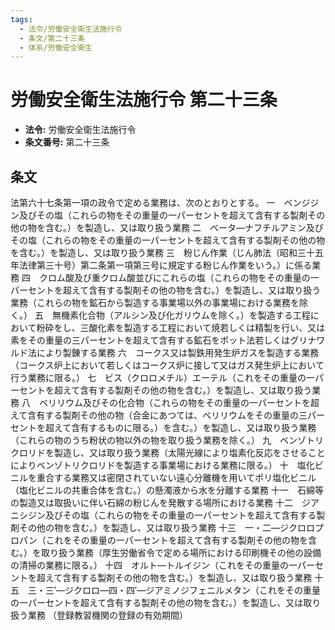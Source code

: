 ```yaml
---
tags:
  - 法令/労働安全衛生法施行令
  - 条文/第二十三条
  - 体系/労働安全衛生
---
```

# 労働安全衛生法施行令 第二十三条

- **法令:** 労働安全衛生法施行令
- **条文番号:** 第二十三条

## 条文
法第六十七条第一項の政令で定める業務は、次のとおりとする。
一　ベンジジン及びその塩（これらの物をその重量の一パーセントを超えて含有する製剤その他の物を含む。）を製造し、又は取り扱う業務
二　ベータ―ナフチルアミン及びその塩（これらの物をその重量の一パーセントを超えて含有する製剤その他の物を含む。）を製造し、又は取り扱う業務
三　粉じん作業（じん肺法（昭和三十五年法律第三十号）第二条第一項第三号に規定する粉じん作業をいう。）に係る業務
四　クロム酸及び重クロム酸並びにこれらの塩（これらの物をその重量の一パーセントを超えて含有する製剤その他の物を含む。）を製造し、又は取り扱う業務（これらの物を鉱石から製造する事業場以外の事業場における業務を除く。）
五　無機素化合物（アルシン及び化ガリウムを除く。）を製造する工程において粉砕をし、三酸化素を製造する工程において焼若しくは精製を行い、又は素をその重量の三パーセントを超えて含有する鉱石をポット法若しくはグリナワルド法により製錬する業務
六　コークス又は製鉄用発生炉ガスを製造する業務（コークス炉上において若しくはコークス炉に接して又はガス発生炉上において行う業務に限る。）
七　ビス（クロロメチル）エーテル（これをその重量の一パーセントを超えて含有する製剤その他の物を含む。）を製造し、又は取り扱う業務
八　ベリリウム及びその化合物（これらの物をその重量の一パーセントを超えて含有する製剤その他の物（合金にあつては、ベリリウムをその重量の三パーセントを超えて含有するものに限る。）を含む。）を製造し、又は取り扱う業務（これらの物のうち粉状の物以外の物を取り扱う業務を除く。）
九　ベンゾトリクロリドを製造し、又は取り扱う業務（太陽光線により塩素化反応をさせることによりベンゾトリクロリドを製造する事業場における業務に限る。）
十　塩化ビニルを重合する業務又は密閉されていない遠心分離機を用いてポリ塩化ビニル（塩化ビニルの共重合体を含む。）の懸濁液から水を分離する業務
十一　石綿等の製造又は取扱いに伴い石綿の粉じんを発散する場所における業務
十二　ジアニシジン及びその塩（これらの物をその重量の一パーセントを超えて含有する製剤その他の物を含む。）を製造し、又は取り扱う業務
十三　一・二―ジクロロプロパン（これをその重量の一パーセントを超えて含有する製剤その他の物を含む。）を取り扱う業務（厚生労働省令で定める場所における印刷機その他の設備の清掃の業務に限る。）
十四　オルト―トルイジン（これをその重量の一パーセントを超えて含有する製剤その他の物を含む。）を製造し、又は取り扱う業務
十五　三・三′―ジクロロ―四・四′―ジアミノジフェニルメタン（これをその重量の一パーセントを超えて含有する製剤その他の物を含む。）を製造し、又は取り扱う業務
（登録教習機関の登録の有効期間）


